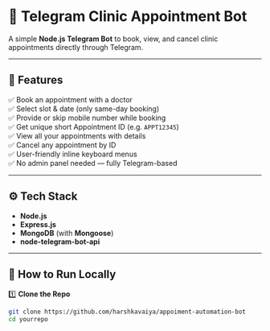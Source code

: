 # 🏥 Telegram Clinic Appointment Bot

A simple **Node.js Telegram Bot** to book, view, and cancel clinic appointments directly through Telegram.

---

## 📌 Features

✅ Book an appointment with a doctor  
✅ Select slot & date (only same-day booking)  
✅ Provide or skip mobile number while booking  
✅ Get unique short Appointment ID (e.g. `APPT12345`)  
✅ View all your appointments with details  
✅ Cancel any appointment by ID  
✅ User-friendly inline keyboard menus  
✅ No admin panel needed — fully Telegram-based

---

## ⚙️ Tech Stack

- **Node.js**
- **Express.js**
- **MongoDB** (with **Mongoose**)
- **node-telegram-bot-api**

---

## 🚀 How to Run Locally

1️⃣ **Clone the Repo**
```bash
git clone https://github.com/harshkavaiya/appoiment-automation-bot
cd yourrepo
